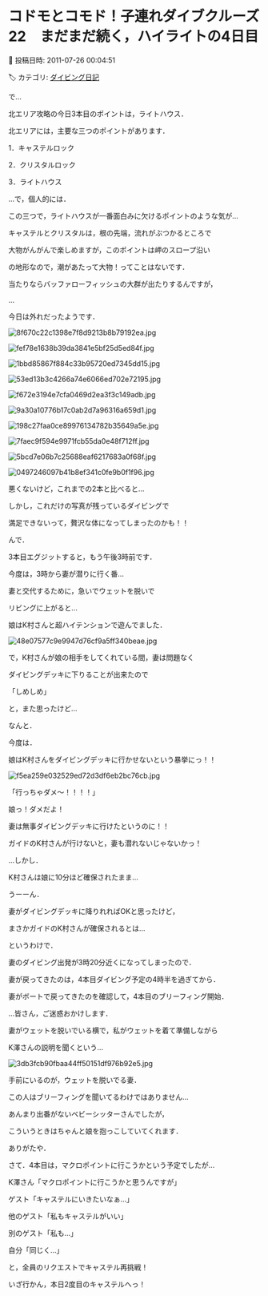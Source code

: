 # コドモとコモド！子連れダイブクルーズ22　まだまだ続く，ハイライトの4日目

📅 投稿日時: 2011-07-26 00:04:51

🏷️ カテゴリ: [ダイビング日記](ce3a7a8d424d112fce83ee85c81a0e344.md)

で…


北エリア攻略の今日3本目のポイントは，ライトハウス．





北エリアには，主要な三つのポイントがあります．


1．キャステルロック


2．クリスタルロック


3．ライトハウス





…で，個人的には．


この三つで，ライトハウスが一番面白みに欠けるポイントのような気が…


キャステルとクリスタルは，根の先端，流れがぶつかるところで


大物がんがんで楽しめますが，このポイントは岬のスロープ沿い


の地形なので，潮があたって大物！ってことはないです．





当たりならバッファローフィッシュの大群が出たりするんですが，


…


今日は外れだったようです．




![8f670c22c1398e7f8d9213b8b79192ea.jpg](images/8f670c22c1398e7f8d9213b8b79192ea.jpg)









![fef78e1638b39da3841e5bf25d5ed84f.jpg](images/fef78e1638b39da3841e5bf25d5ed84f.jpg)









![1bbd85867f884c33b95720ed7345dd15.jpg](images/1bbd85867f884c33b95720ed7345dd15.jpg)









![53ed13b3c4266a74e6066ed702e72195.jpg](images/53ed13b3c4266a74e6066ed702e72195.jpg)









![f672e3194e7cfa0469d2ea3f3c149adb.jpg](images/f672e3194e7cfa0469d2ea3f3c149adb.jpg)









![9a30a10776b17c0ab2d7a96316a659d1.jpg](images/9a30a10776b17c0ab2d7a96316a659d1.jpg)









![198c27faa0ce89976134782b35649a5e.jpg](images/198c27faa0ce89976134782b35649a5e.jpg)









![7faec9f594e9971fcb55da0e48f712ff.jpg](images/7faec9f594e9971fcb55da0e48f712ff.jpg)









![5bcd7e06b7c25688eaf6217683a0f68f.jpg](images/5bcd7e06b7c25688eaf6217683a0f68f.jpg)









![0497246097b41b8ef341c0fe9b0f1f96.jpg](images/0497246097b41b8ef341c0fe9b0f1f96.jpg)







悪くないけど，これまでの2本と比べると…





しかし，これだけの写真が残っているダイビングで


満足できないって，贅沢な体になってしまったのかも！！





んで．


3本目エグジットすると，もう午後3時前です．


今度は，3時から妻が潜りに行く番…


妻と交代するために，急いでウェットを脱いで


リビングに上がると…


娘はK村さんと超ハイテンションで遊んでました．




![48e07577c9e9947d76cf9a5ff340beae.jpg](images/48e07577c9e9947d76cf9a5ff340beae.jpg)







で，K村さんが娘の相手をしてくれている間，妻は問題なく


ダイビングデッキに下りることが出来たので


「しめしめ」


と，また思ったけど…





なんと．


今度は．


娘はK村さんをダイビングデッキに行かせないという暴挙にっ！！




![f5ea259e032529ed72d3df6eb2bc76cb.jpg](images/f5ea259e032529ed72d3df6eb2bc76cb.jpg)




「行っちゃダメ～！！！！」





娘っ！ダメだよ！


妻は無事ダイビングデッキに行けたというのに！！


ガイドのK村さんが行けないと，妻も潜れないじゃないかっ！





…しかし．


K村さんは娘に10分ほど確保されたまま…





うーーん．


妻がダイビングデッキに降りれればOKと思ったけど，


まさかガイドのK村さんが確保されるとは…





というわけで．


妻のダイビング出発が3時20分近くになってしまったので．


妻が戻ってきたのは，4本目ダイビング予定の4時半を過ぎてから．





妻がボートで戻ってきたのを確認して，4本目のブリーフィング開始．


…皆さん，ご迷惑おかけします．





妻がウェットを脱いでいる横で，私がウェットを着て準備しながら


K澤さんの説明を聞くという…




![3db3fcb90fbaa44ff50151df976b92e5.jpg](images/3db3fcb90fbaa44ff50151df976b92e5.jpg)




手前にいるのが，ウェットを脱いでる妻．


この人はブリーフィングを聞いてるわけではありません…





あんまり出番がないベビーシッターさんでしたが，


こういうときはちゃんと娘を抱っこしていてくれます．


ありがたや．





さて．4本目は，マクロポイントに行こうかという予定でしたが…





K澤さん「マクロポイントに行こうかと思うんですが」





ゲスト「キャステルにいきたいなぁ…」





他のゲスト「私もキャステルがいい」





別のゲスト「私も…」





自分「同じく…」





と，全員のリクエストでキャステル再挑戦！





いざ行かん，本日2度目のキャステルへっ！
